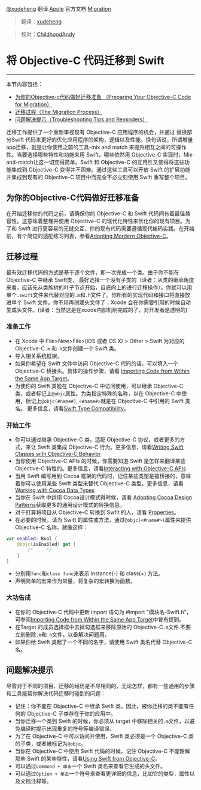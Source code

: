 [@xudeheng](https://github.com/xudeheng) 翻译 [Apple](http://www.apple.com) 官方文档 [Migration](https://developer.apple.com/library/prerelease/ios/documentation/Swift/Conceptual/BuildingCocoaApps/Migration.html#//apple_ref/doc/uid/TP40014216-CH12-XID_67)

> 翻译：[xudeheng](https://github.com/xudeheng)

> 校对：[ChildhoodAndy](http://github.com/dabing1022)

# 将 Objective-C 代码迁移到 Swift
--------------------------------

本节内容包括：

-  [为你的Objective-c代码做好迁移准备
（Preparing Your Objective-C Code for Migration）](#preparing_your_objective-c_code_for_migration)
-  [迁移过程（The Migration Process）](#the_migration_process)
-  [问题解决提示（Troubleshooting Tips and Reminders）](#troubleshooting_tips_and_reminders	)

迁移工作提供了一个重新审视现有 Objective-C 应用程序的机会，并通过 替换部分Swift 代码来更好的优化应用程序的架构，逻辑以及性能。换句话说，所谓增量app迁移，就是让你使用之前的工具-mix and match 来提升相互之间的可操作性。当要选择哪些特性和功能来用 Swift，哪些依然用 Objective-C 实现时，Mix-and-match让这一切变得简单。Swift 和 Objective-C 的互用性又使得将这些功能集成到 Objective-C 变得并不困难。通过这些工具可以开放 Swift 的扩展功能并集成到现有的 Objective-C 项目中而完全不必立刻使用 Swift 重写整个项目。

<a name="preparing_your_objective-c_code_for_migration"></a>
## 为你的Objective-C代码做好迁移准备

在开始迁移你的代码之前，请确保你的 Objective-C 和 Swift 代码间有着最佳兼容性。这意味着整理并使用 Objective-C 的现代化特性来优化你的现有项目。为了和 Swift 进行更容易的无缝交互，你的现有代码需要遵循现代编码实践。在开始前，有个简短的适配练习列表，参看[Adopting Mordern Objective-C](https://developer.apple.com/library/prerelease/ios/releasenotes/ObjectiveC/ModernizationObjC/AdoptingModernObjective-C/AdoptingModernObjective-C.html#//apple_ref/doc/uid/TP40014150)。

<a name="the_migration_process"></a>
## 迁移过程

最有效迁移代码的方式是基于逐个文件，即一次完成一个类。由于你不能在 Objective-C 中继承 Swift类， 最好选择一个没有子类的（译者：从类的继承角度来看，应该先从类族树的叶子节点开始，自底向上的进行迁移操作）。你就可以用单个`.swift`文件来代替对应的`.m`和`.h`文件了。你所有的实现代码和接口将直接放进单个 Swift 文件。你不用再创建头文件了；Xcode 会在你需要引用的时候自动生成头文件。(译者：当然这是在xcode内部机制完成的了，对开发者是透明的)


### 准备工作

* 在 Xcode 中:File>New>File>(iOS 或者 OS X) > Other > Swift 为对应的 Objective-C`.m` 和`.h`文件创建一个 Swift 类。
* 导入相关系统框架。
* 如果你希望在 Swift 文件中访问 Objective-C 代码的话，可以填入一个 Objective-C 桥接头。具体的操作步骤，请看 [Importing Code from Within the Same App Target](https://developer.apple.com/library/prerelease/ios/documentation/Swift/Conceptual/BuildingCocoaApps/MixandMatch.html#//apple_ref/doc/uid/TP40014216-CH10-XID_77)。
* 为使你的 Swift 类能在 Objective-C 中访问使用，可以继承 Objective-C 类，或者标记上`@objc`属性。为类指定特殊的名称，以在 Objective-C 中使用，标记上`@objc(#name#)`, `<#name#>`就是在 Objective-C 中引用的 Swift 类名。 更多信息，请看[Swift Type Compatibility](https://developer.apple.com/library/prerelease/ios/documentation/Swift/Conceptual/BuildingCocoaApps/InteractingWithObjective-CAPIs.html#//apple_ref/doc/uid/TP40014216-CH4-XID_36)。

### 开始工作
* 你可以通过继承 Objective-C 类，适配 Objective-C 协议，或者更多的方式，来让 Swift 类集成  Objective-C 行为。更多信息，请看[Writing Swift Classes with Objective-C Behavior](https://developer.apple.com/library/prerelease/ios/documentation/Swift/Conceptual/BuildingCocoaApps/WritingSwiftClassesWithObjective-CBehavior.html#//apple_ref/doc/uid/TP40014216-CH5-XID_54)
* 当你使用 Objective-C APIs 的时候，你需要知道 Swift 是怎样来翻译某些 Objective-C 特性的。更多信息，请看[Interacting with Objective-C APIs](https://developer.apple.com/library/prerelease/ios/documentation/Swift/Conceptual/BuildingCocoaApps/InteractingWithObjective-CAPIs.html#//apple_ref/doc/uid/TP40014216-CH4-XID_26)
* 当用 Swift 编写用到 Cocoa 框架的代码时，记住某些类型是被桥接的，意味着你可以使用某些 Swift 类型来替代 Objective-C 类型。更多信息，请看[Working with Cocoa Data Types](https://developer.apple.com/library/prerelease/ios/documentation/Swift/Conceptual/BuildingCocoaApps/WorkingWithCocoaDataTypes.html#//apple_ref/doc/uid/TP40014216-CH6-XID_40)
* 当你在 Swift 中运用 Cocoa设计模式得时候，请看 [Adopting Cocoa Design Patterns](https://developer.apple.com/library/prerelease/ios/documentation/Swift/Conceptual/BuildingCocoaApps/AdoptingCocoaDesignPatterns.html#//apple_ref/doc/uid/TP40014216-CH7-XID_5)获取更多的通用设计模式的转换信息。
* 对于打算将项目从 Objective-C 转换到 Swfit 的人，请看 [Properties](https://developer.apple.com/library/prerelease/ios/documentation/Swift/Conceptual/Swift_Programming_Language/ClassesAndStructures.html#//apple_ref/doc/uid/TP40014097-CH13)。
* 在必要的时候，请为 Swift 的属性或方法，通过`@objc(<#name#>)`属性来提供 Objective-C 名称，就像这样：

```swift
var enabled: Bool {
	@objc(isEnabled) get {
		/* ... */
	}
}
```

* 分别用`func`和`class func`来表示 instance(-) 和 class(+) 方法。
* 声明简单的宏来作为常量，将复杂的宏转换为函数。

### 大功告成

* 在你的 Objective-C 代码中更新 import 语句为 #import "模块名-Swift.h"，可参阅[Importing Code from Within the Same App Target](https://developer.apple.com/library/prerelease/ios/documentation/Swift/Conceptual/BuildingCocoaApps/MixandMatch.html#//apple_ref/doc/uid/TP40014216-CH10-XID_77)中曾有提到。
* 在Target 的成员选择框中去掉勾选框来移除原始的 Objective-C`.m`文件.不要立刻删除`.m`和`.h`文件，以备解决问题用。
* 如果你给 Swift 类起了一个不同的名字，请使用 Swift 类名代替 Objective-C 名。


<a name="troubleshooting_tips_and_reminders"></a>
## 问题解决提示

尽管对于不同的项目，迁移的经历是不尽相同的，无论怎样，都有一些通用的步骤和工具能帮你解决代码迁移时碰到的问题：

* 记住：你不能在 Objective-C 中继承 Swift 类。因此，被你迁移的类不能有任何的 Objective-C 子类存在于你的应用中。
* 当你迁移一个类到 Swift 的时候，你必须从 target 中移除相关的`.m`文件，以避免编译时提示出现重复的符号等编译错误。
* 为了在 Objective-C 中可以访问并使用，Swift 类必须是一个 Objective-C 类的子类，或者被标记为`@objc`。
* 当你在 Objective-C 中使用 Swift 代码的时候，记住 Objective-C 不能理解那些 Swift 的某些特性，请看[Using Swift from Objective-C](https://developer.apple.com/library/prerelease/ios/documentation/Swift/Conceptual/BuildingCocoaApps/MixandMatch.html#//apple_ref/doc/uid/TP40014216-CH10-XID_84)。
* 可以通过`Commond + 单击`一个 Swift 类名来查看它生成的头文件。
* 可以通过`Option + 单击`一个符号来查看更详细的信息，比如它的类型，属性以及文档注释等。